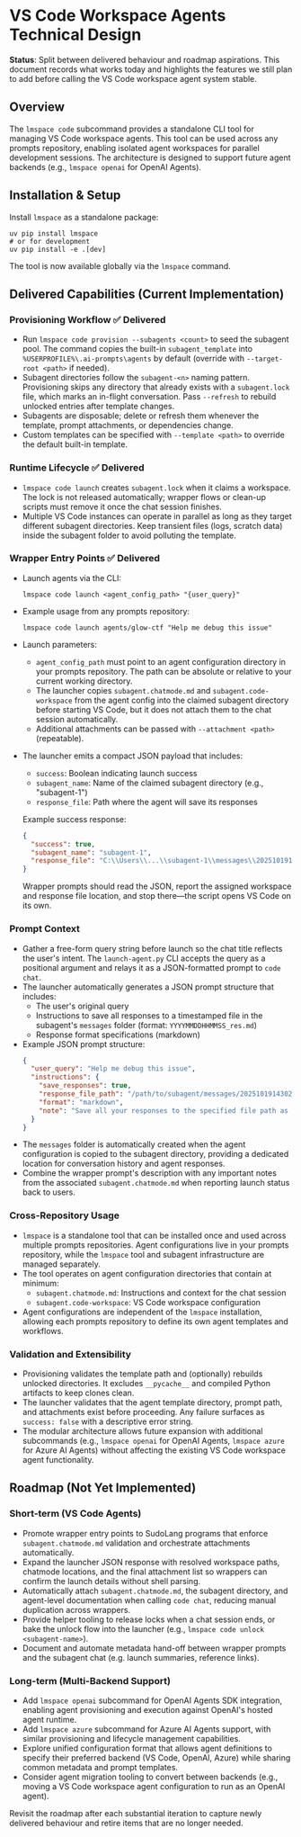 # VS Code Workspace Agents Technical Design

**Status**: Split between delivered behaviour and roadmap aspirations. This
document records what works today and highlights the features we still plan to
add before calling the VS Code workspace agent system stable.

## Overview

The `lmspace code` subcommand provides a standalone CLI tool for managing VS Code
workspace agents. This tool can be used across any prompts repository, enabling
isolated agent workspaces for parallel development sessions. The architecture is
designed to support future agent backends (e.g., `lmspace openai` for OpenAI Agents).

## Installation & Setup

Install `lmspace` as a standalone package:
```pwsh
uv pip install lmspace
# or for development
uv pip install -e .[dev]
```

The tool is now available globally via the `lmspace` command.

## Delivered Capabilities (Current Implementation)

### Provisioning Workflow ✅ Delivered

- Run `lmspace code provision --subagents <count>` to seed the subagent pool.
  The command copies the built-in `subagent_template` into
  `%USERPROFILE%\.ai-prompts\agents` by default (override with
  `--target-root <path>` if needed).
- Subagent directories follow the `subagent-<n>` naming pattern. Provisioning
  skips any directory that already exists with a `subagent.lock` file, which
  marks an in-flight conversation. Pass `--refresh` to rebuild unlocked entries
  after template changes.
- Subagents are disposable; delete or refresh them whenever the template,
  prompt attachments, or dependencies change.
- Custom templates can be specified with `--template <path>` to override the
  default built-in template.

### Runtime Lifecycle ✅ Delivered

- `lmspace code launch` creates `subagent.lock` when it claims a workspace. The
  lock is not released automatically; wrapper flows or clean-up scripts must
  remove it once the chat session finishes.
- Multiple VS Code instances can operate in parallel as long as they target
  different subagent directories. Keep transient files (logs, scratch data)
  inside the subagent folder to avoid polluting the template.

### Wrapper Entry Points ✅ Delivered

- Launch agents via the CLI:
  ```pwsh
  lmspace code launch <agent_config_path> "{user_query}"
  ```
- Example usage from any prompts repository:
  ```pwsh
  lmspace code launch agents/glow-ctf "Help me debug this issue"
  ```
- Launch parameters:
  - `agent_config_path` must point to an agent configuration directory in your
    prompts repository. The path can be absolute or relative to your current
    working directory.
  - The launcher copies `subagent.chatmode.md` and `subagent.code-workspace`
    from the agent config into the claimed subagent directory before starting
    VS Code, but it does not attach them to the chat session automatically.
  - Additional attachments can be passed with `--attachment <path>` (repeatable).
- The launcher emits a compact JSON payload that includes:
  - `success`: Boolean indicating launch success
  - `subagent_name`: Name of the claimed subagent directory (e.g., "subagent-1")
  - `response_file`: Path where the agent will save its responses
  
  Example success response:
  ```json
  {
    "success": true,
    "subagent_name": "subagent-1",
    "response_file": "C:\\Users\\...\\subagent-1\\messages\\20251019143022_res.md"
  }
  ```
  
  Wrapper prompts should read the JSON, report the assigned workspace and
  response file location, and stop there—the script opens VS Code on its own.

### Prompt Context

- Gather a free-form query string before launch so the chat title reflects the
  user's intent. The `launch-agent.py` CLI accepts the query as a positional
  argument and relays it as a JSON-formatted prompt to `code chat`.
- The launcher automatically generates a JSON prompt structure that includes:
  - The user's original query
  - Instructions to save all responses to a timestamped file in the subagent's
    `messages` folder (format: `YYYYMMDDHHMMSS_res.md`)
  - Response format specifications (markdown)
- Example JSON prompt structure:
  ```json
  {
    "user_query": "Help me debug this issue",
    "instructions": {
      "save_responses": true,
      "response_file_path": "/path/to/subagent/messages/20251019143022_res.md",
      "format": "markdown",
      "note": "Save all your responses to the specified file path as you work through the task."
    }
  }
  ```
- The `messages` folder is automatically created when the agent configuration
  is copied to the subagent directory, providing a dedicated location for
  conversation history and agent responses.
- Combine the wrapper prompt's description with any important notes from the
  associated `subagent.chatmode.md` when reporting launch status back to users.

### Cross-Repository Usage

- `lmspace` is a standalone tool that can be installed once and used across
  multiple prompts repositories. Agent configurations live in your prompts
  repository, while the `lmspace` tool and subagent infrastructure are managed
  separately.
- The tool operates on agent configuration directories that contain at minimum:
  - `subagent.chatmode.md`: Instructions and context for the chat session
  - `subagent.code-workspace`: VS Code workspace configuration
- Agent configurations are independent of the `lmspace` installation, allowing
  each prompts repository to define its own agent templates and workflows.

### Validation and Extensibility

- Provisioning validates the template path and (optionally) rebuilds unlocked
  directories. It excludes `__pycache__` and compiled Python artifacts to keep
  clones clean.
- The launcher validates that the agent template directory, prompt path, and
  attachments exist before proceeding. Any failure surfaces as `success: false`
  with a descriptive error string.
- The modular architecture allows future expansion with additional subcommands
  (e.g., `lmspace openai` for OpenAI Agents, `lmspace azure` for Azure AI
  Agents) without affecting the existing VS Code workspace agent functionality.

## Roadmap (Not Yet Implemented)

### Short-term (VS Code Agents)
- Promote wrapper entry points to SudoLang programs that enforce
  `subagent.chatmode.md` validation and orchestrate attachments automatically.
- Expand the launcher JSON response with resolved workspace paths,
  chatmode locations, and the final attachment list so wrappers can confirm the
  launch details without shell parsing.
- Automatically attach `subagent.chatmode.md`, the subagent directory, and
  agent-level documentation when calling `code chat`, reducing manual
  duplication across wrappers.
- Provide helper tooling to release locks when a chat session ends, or bake the
  unlock flow into the launcher (e.g., `lmspace code unlock <subagent-name>`).
- Document and automate metadata hand-off between wrapper prompts and the
  subagent chat (e.g. launch summaries, reference links).

### Long-term (Multi-Backend Support)
- Add `lmspace openai` subcommand for OpenAI Agents SDK integration, enabling
  agent provisioning and execution against OpenAI's hosted agent runtime.
- Add `lmspace azure` subcommand for Azure AI Agents support, with similar
  provisioning and lifecycle management capabilities.
- Explore unified configuration format that allows agent definitions to specify
  their preferred backend (VS Code, OpenAI, Azure) while sharing common
  metadata and prompt templates.
- Consider agent migration tooling to convert between backends (e.g., moving a
  VS Code workspace agent configuration to run as an OpenAI agent).

Revisit the roadmap after each substantial iteration to capture newly delivered
behaviour and retire items that are no longer needed.